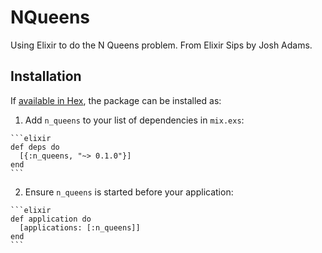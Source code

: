 # NQueens

Using Elixir to do the N Queens problem. From Elixir Sips by Josh Adams.

## Installation

If [available in Hex](https://hex.pm/docs/publish), the package can be installed as:

  1. Add `n_queens` to your list of dependencies in `mix.exs`:

    ```elixir
    def deps do
      [{:n_queens, "~> 0.1.0"}]
    end
    ```

  2. Ensure `n_queens` is started before your application:

    ```elixir
    def application do
      [applications: [:n_queens]]
    end
    ```

